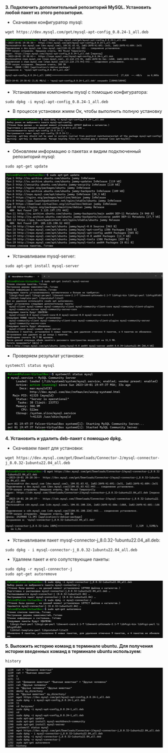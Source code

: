 **3. Подключить дополнительный репозиторий MySQL. Установить любой пакет из этого репозитория.**

* Скачиваем конфигуратор mysql:

``````
wget https://dev.mysql.com/get/mysql-apt-config_0.8.24-1_all.deb

``````

![Alt text](image.png)

* Устанавливаем компоненты mysql с помощью конфигуратора:

``````
sudo dpkg -i mysql-apt-config_0.8.24-1_all.deb
``````

* В процессе установки жмем Ок, чтобы выполнить полную установку

![Alt text](image-1.png)

* Обновляем информацию о пакетах и видим подключенный репозиторий mysql:

``````
sudo apt-get update
``````

![Alt text](image-2.png)

* Устанавливаем mysql-server:

``````
sudo apt-get install mysql-server
``````

![Alt text](image-4.png)

* Проверяем результат установки:
``````
systemctl status mysql
``````
![Alt text](image-5.png)


**4. Установить и удалить deb-пакет с помощью dpkg.**
* Скачиваем пакет для установки:
``````
wget https://dev.mysql.com/get/Downloads/Connector-J/mysql-connector-j_8.0.32-1ubuntu22.04_all.deb
``````
![Alt text](image-6.png)
* Устанавливаем пакет mysql-connector-j_8.0.32-1ubuntu22.04_all.deb:
``````
sudo dpkg - i mysql-connector-j_8.0.32-1ubuntu22.04_all.deb
``````

* Удаляем пакет и его сопутствующие пакеты:
``````
sudo dpkg -r mysql-connector-j
sudo apt-get autoremove
``````
![Alt text](image-7.png)

**5. Выложить историю команд в терминале ubuntu.
Для получения истории введенных команд в терминале ubuntu используем:**
``````
history
``````
![Alt text](image-8.png)